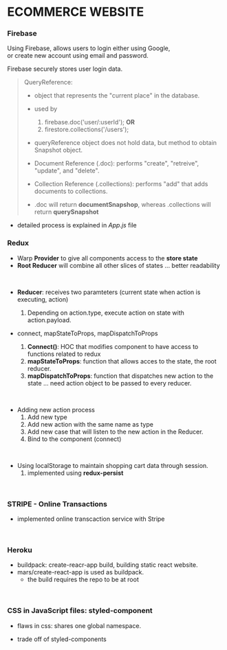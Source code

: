 # ECOMMERCE WEBSITE

### Firebase

Using Firebase, allows users to login either using Google, <br>
or create new account using email and password.

Firebase securely stores user login data.

> QueryReference:
>
> - object that represents the "current place" in the database.
> - used by
>   1.  firebase.doc('user/:userId'); **OR**
>   2.  firestore.collections('/users');
> - queryReference object does not hold data, but method to obtain Snapshot object.
>
> - Document Reference (.doc): performs "create", "retreive", "update", and "delete".
> - Collection Reference (.collections): performs "add" that adds documents to collections.
> - .doc will return **documentSnapshop**, whereas .collections will return **querySnapshot**

- detailed process is explained in _App.js_ file
  <br>

### Redux

- Warp **Provider** to give all components access to the **store state**
- **Root Reducer** will combine all other slices of states ... better readability

<br>

- **Reducer**: receives two paramteters (current state when action is executing, action)

  1. Depending on action.type, execute action on state with action.payload.

- connect, mapStateToProps, mapDispatchToProps
  1. **Connect()**: HOC that modifies component to have access to functions related to redux
  2. **mapStateToProps**: function that allows acces to the state, the root reducer.
  3. **mapDispatchToProps**: function that dispatches new action to the state ... need action object to be passed to every reducer.

<br>

- Adding new action process
  1.  Add new type
  2.  Add new action with the same name as type
  3.  Add new case that will listen to the new action in the Reducer.
  4.  Bind to the component (connect)

<br>

- Using localStorage to maintain shopping cart data through session.
  1. implemented using **redux-persist**

<br>

### STRIPE - Online Transactions

- implemented online transcaction service with Stripe

<br>

### Heroku

- buildpack: create-reacr-app build, building static react website.
- mars/create-react-app is used as buildpack.
  - the build requires the repo to be at root

<br>

### CSS in JavaScript files: styled-component

- flaws in css: shares one global namespace.

- trade off of styled-components
